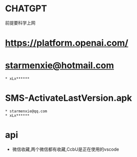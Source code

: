 # CHATGPT

前提要科学上网

# https://platform.openai.com/

# starmenxie@hotmail.com

    * xLx******

# SMS-ActivateLastVersion.apk

    * starmenxie@qq.com
    * xLx******

# api

* 微信收藏,两个微信都有收藏,CcbU是正在使用的vscode